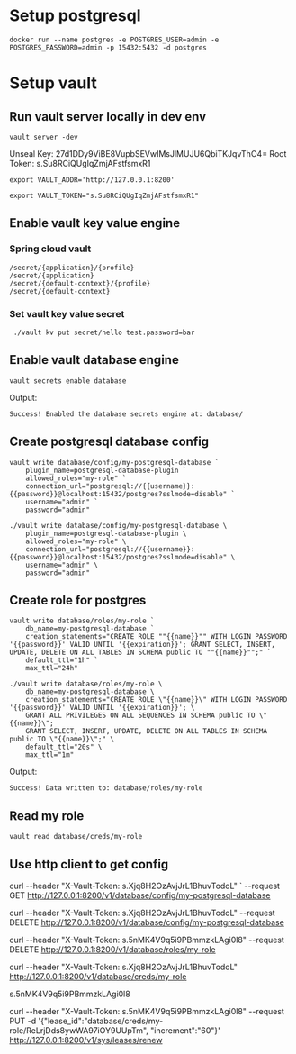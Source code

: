 # Setup postgresql

    docker run --name postgres -e POSTGRES_USER=admin -e POSTGRES_PASSWORD=admin -p 15432:5432 -d postgres
    
# Setup vault
## Run vault server locally in dev env
    
    vault server -dev
    
Unseal Key: 27d1DDy9ViBE8VupbSEVwIMsJlMUJU6QbiTKJqvThO4=
Root Token: s.Su8RCiQUgIqZmjAFstfsmxR1

    
    export VAULT_ADDR='http://127.0.0.1:8200'
    
    export VAULT_TOKEN="s.Su8RCiQUgIqZmjAFstfsmxR1"
## Enable vault key value engine 
### Spring cloud vault
    /secret/{application}/{profile}
    /secret/{application}
    /secret/{default-context}/{profile}
    /secret/{default-context}
### Set vault key value secret

     ./vault kv put secret/hello test.password=bar
     
## Enable vault database engine

    vault secrets enable database

Output:
    
    Success! Enabled the database secrets engine at: database/
  
## Create postgresql database config

    vault write database/config/my-postgresql-database `
        plugin_name=postgresql-database-plugin `
        allowed_roles="my-role" `
        connection_url="postgresql://{{username}}:{{password}}@localhost:15432/postgres?sslmode=disable" `
        username="admin" `
        password="admin"
        
    ./vault write database/config/my-postgresql-database \
        plugin_name=postgresql-database-plugin \
        allowed_roles="my-role" \
        connection_url="postgresql://{{username}}:{{password}}@localhost:15432/postgres?sslmode=disable" \
        username="admin" \
        password="admin"
      
## Create role for postgres

    vault write database/roles/my-role `
        db_name=my-postgresql-database `
        creation_statements="CREATE ROLE ""{{name}}"" WITH LOGIN PASSWORD '{{password}}' VALID UNTIL '{{expiration}}'; GRANT SELECT, INSERT, UPDATE, DELETE ON ALL TABLES IN SCHEMA public TO ""{{name}}"";" `
        default_ttl="1h" `
        max_ttl="24h"
      
    ./vault write database/roles/my-role \
        db_name=my-postgresql-database \
        creation_statements="CREATE ROLE \"{{name}}\" WITH LOGIN PASSWORD '{{password}}' VALID UNTIL '{{expiration}}'; \
        GRANT ALL PRIVILEGES ON ALL SEQUENCES IN SCHEMA public TO \"{{name}}\";
        GRANT SELECT, INSERT, UPDATE, DELETE ON ALL TABLES IN SCHEMA public TO \"{{name}}\";" \
        default_ttl="20s" \
        max_ttl="1m"

Output:

    Success! Data written to: database/roles/my-role
    
## Read my role

    vault read database/creds/my-role

## Use http client to get config

curl --header "X-Vault-Token: s.Xjq8H2OzAvjJrL1BhuvTodoL" `
    --request GET http://127.0.0.1:8200/v1/database/config/my-postgresql-database
    
curl --header "X-Vault-Token: s.Xjq8H2OzAvjJrL1BhuvTodoL" --request DELETE http://127.0.0.1:8200/v1/database/config/my-postgresql-database 

curl --header "X-Vault-Token: s.5nMK4V9q5i9PBmmzkLAgi0l8" --request DELETE http://127.0.0.1:8200/v1/database/roles/my-role

    
curl --header "X-Vault-Token: s.Xjq8H2OzAvjJrL1BhuvTodoL" http://127.0.0.1:8200/v1/database/creds/my-role


s.5nMK4V9q5i9PBmmzkLAgi0l8

curl --header "X-Vault-Token: s.5nMK4V9q5i9PBmmzkLAgi0l8" --request PUT -d '{"lease_id":"database/creds/my-role/ReLrjDds8ywWA97iOY9UUpTm", "increment":"60"}'  http://127.0.0.1:8200/v1/sys/leases/renew
 